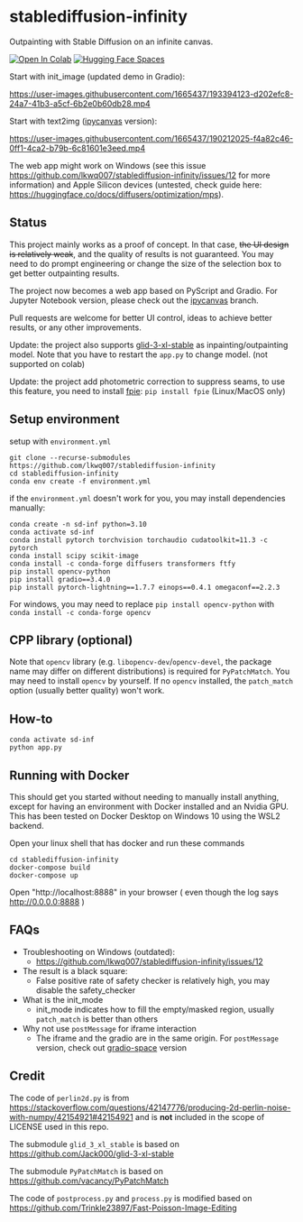 # stablediffusion-infinity

Outpainting with Stable Diffusion on an infinite canvas.

[![Open In Colab](https://colab.research.google.com/assets/colab-badge.svg)](https://colab.research.google.com/github/hapliniste/SDInfinity/blob/master/stablediffusion_infinity_colab.ipynb)
[![Hugging Face Spaces](https://img.shields.io/badge/%F0%9F%A4%97%20Hugging%20Face-Spaces-blue)](https://huggingface.co/spaces/lnyan/stablediffusion-infinity)

Start with init_image (updated demo in Gradio):




https://user-images.githubusercontent.com/1665437/193394123-d202efc8-24a7-41b3-a5cf-6b2e0b60db28.mp4



Start with text2img ([ipycanvas](https://github.com/lkwq007/stablediffusion-infinity/tree/ipycanvas) version):

https://user-images.githubusercontent.com/1665437/190212025-f4a82c46-0ff1-4ca2-b79b-6c81601e3eed.mp4


The web app might work on Windows (see this issue https://github.com/lkwq007/stablediffusion-infinity/issues/12 for more information) and Apple Silicon devices (untested, check guide here: https://huggingface.co/docs/diffusers/optimization/mps). 

## Status

This project mainly works as a proof of concept. In that case, ~~the UI design is relatively weak~~, and the quality of results is not guaranteed. 
You may need to do prompt engineering or change the size of the selection box to get better outpainting results. 

The project now becomes a web app based on PyScript and Gradio. For Jupyter Notebook version, please check out the [ipycanvas](https://github.com/lkwq007/stablediffusion-infinity/tree/ipycanvas) branch. 

Pull requests are welcome for better UI control, ideas to achieve better results, or any other improvements.

Update: the project also supports [glid-3-xl-stable](https://github.com/Jack000/glid-3-xl-stable) as inpainting/outpainting model. Note that you have to restart the `app.py` to change model. (not supported on colab)

Update: the project add photometric correction to suppress seams, to use this feature, you need to install [fpie](https://github.com/Trinkle23897/Fast-Poisson-Image-Editing): `pip install fpie` (Linux/MacOS only)

## Setup environment
setup with `environment.yml`
```
git clone --recurse-submodules https://github.com/lkwq007/stablediffusion-infinity
cd stablediffusion-infinity
conda env create -f environment.yml
```

if the `environment.yml` doesn't work for you, you may install dependencies manually: 
```
conda create -n sd-inf python=3.10
conda activate sd-inf
conda install pytorch torchvision torchaudio cudatoolkit=11.3 -c pytorch
conda install scipy scikit-image
conda install -c conda-forge diffusers transformers ftfy
pip install opencv-python
pip install gradio==3.4.0
pip install pytorch-lightning==1.7.7 einops==0.4.1 omegaconf==2.2.3

```

For windows, you may need to replace `pip install opencv-python` with `conda install -c conda-forge opencv`
## CPP library (optional)

Note that `opencv` library (e.g. `libopencv-dev`/`opencv-devel`, the package name may differ on different distributions) is required for `PyPatchMatch`. You may need to install `opencv` by yourself. If no `opencv` installed, the `patch_match` option (usually better quality) won't work. 

## How-to

```
conda activate sd-inf
python app.py
```

## Running with Docker

This should get you started without needing to manually install anything, except for having an environment with Docker installed and an Nvidia GPU.
This has been tested on Docker Desktop on Windows 10 using the WSL2 backend.

Open your linux shell that has docker and run these commands

```
cd stablediffusion-infinity
docker-compose build
docker-compose up
```
Open "http://localhost:8888" in your browser ( even though the log says http://0.0.0.0:8888 )

## FAQs

- Troubleshooting on Windows (outdated): 
  - https://github.com/lkwq007/stablediffusion-infinity/issues/12
- The result is a black square: 
  - False positive rate of safety checker is relatively high, you may disable the safety_checker
- What is the init_mode
  - init_mode indicates how to fill the empty/masked region, usually `patch_match` is better than others
- Why not use `postMessage` for iframe interaction
  - The iframe and the gradio are in the same origin. For `postMessage` version, check out [gradio-space](https://github.com/lkwq007/stablediffusion-infinity/tree/gradio-space) version

## Credit

The code of `perlin2d.py` is from https://stackoverflow.com/questions/42147776/producing-2d-perlin-noise-with-numpy/42154921#42154921 and is **not** included in the scope of LICENSE used in this repo.

The submodule `glid_3_xl_stable` is based on https://github.com/Jack000/glid-3-xl-stable 

The submodule `PyPatchMatch` is based on https://github.com/vacancy/PyPatchMatch

The code of `postprocess.py` and `process.py` is modified based on https://github.com/Trinkle23897/Fast-Poisson-Image-Editing
